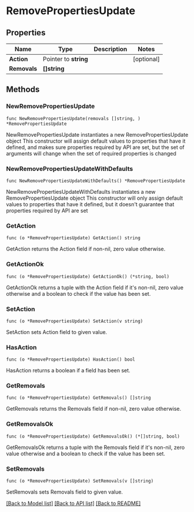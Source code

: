 # RemovePropertiesUpdate

## Properties

Name | Type | Description | Notes
------------ | ------------- | ------------- | -------------
**Action** | Pointer to **string** |  | [optional] 
**Removals** | **[]string** |  | 

## Methods

### NewRemovePropertiesUpdate

`func NewRemovePropertiesUpdate(removals []string, ) *RemovePropertiesUpdate`

NewRemovePropertiesUpdate instantiates a new RemovePropertiesUpdate object
This constructor will assign default values to properties that have it defined,
and makes sure properties required by API are set, but the set of arguments
will change when the set of required properties is changed

### NewRemovePropertiesUpdateWithDefaults

`func NewRemovePropertiesUpdateWithDefaults() *RemovePropertiesUpdate`

NewRemovePropertiesUpdateWithDefaults instantiates a new RemovePropertiesUpdate object
This constructor will only assign default values to properties that have it defined,
but it doesn't guarantee that properties required by API are set

### GetAction

`func (o *RemovePropertiesUpdate) GetAction() string`

GetAction returns the Action field if non-nil, zero value otherwise.

### GetActionOk

`func (o *RemovePropertiesUpdate) GetActionOk() (*string, bool)`

GetActionOk returns a tuple with the Action field if it's non-nil, zero value otherwise
and a boolean to check if the value has been set.

### SetAction

`func (o *RemovePropertiesUpdate) SetAction(v string)`

SetAction sets Action field to given value.

### HasAction

`func (o *RemovePropertiesUpdate) HasAction() bool`

HasAction returns a boolean if a field has been set.

### GetRemovals

`func (o *RemovePropertiesUpdate) GetRemovals() []string`

GetRemovals returns the Removals field if non-nil, zero value otherwise.

### GetRemovalsOk

`func (o *RemovePropertiesUpdate) GetRemovalsOk() (*[]string, bool)`

GetRemovalsOk returns a tuple with the Removals field if it's non-nil, zero value otherwise
and a boolean to check if the value has been set.

### SetRemovals

`func (o *RemovePropertiesUpdate) SetRemovals(v []string)`

SetRemovals sets Removals field to given value.



[[Back to Model list]](../README.md#documentation-for-models) [[Back to API list]](../README.md#documentation-for-api-endpoints) [[Back to README]](../README.md)



